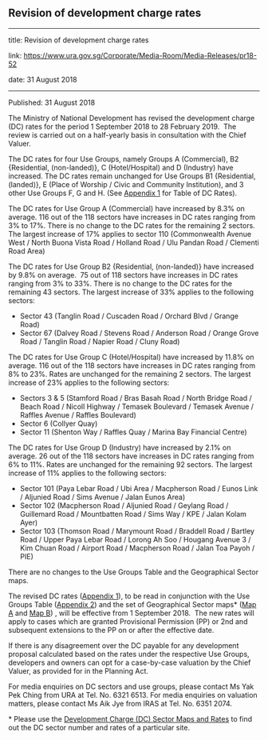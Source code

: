 ## Revision of development charge rates

---

title: Revision of development charge rates

link: https://www.ura.gov.sg/Corporate/Media-Room/Media-Releases/pr18-52

date: 31 August 2018

---

Published: 31 August 2018

The Ministry of National Development has revised the development charge (DC) rates for the period 1 September 2018 to 28 February 2019.  The review is carried out on a half-yearly basis in consultation with the Chief Valuer.

The DC rates for four Use Groups, namely Groups A (Commercial), B2 {Residential, (non-landed)}, C (Hotel/Hospital) and D (Industry) have increased. The DC rates remain unchanged for Use Groups B1 {Residential, (landed)}, E (Place of Worship / Civic and Community Institution), and 3 other Use Groups F, G and H. (See [Appendix 1](https://www.ura.gov.sg/-/media/Corporate/Media-Room/2018/Aug/pr18-52a.pdf) for Table of DC Rates).

The DC rates for Use Group A (Commercial) have increased by 8.3% on average. 116 out of the 118 sectors have increases in DC rates ranging from 3% to 17%. There is no change to the DC rates for the remaining 2 sectors. The largest increase of 17% applies to sector 110 (Commonwealth Avenue West / North Buona Vista Road / Holland Road / Ulu Pandan Road / Clementi Road Area)

The DC rates for Use Group B2 {Residential, (non-landed)} have increased by 9.8% on average.  75 out of 118 sectors have increases in DC rates ranging from 3% to 33%. There is no change to the DC rates for the remaining 43 sectors. The largest increase of 33% applies to the following sectors:

- Sector 43 (Tanglin Road / Cuscaden Road / Orchard Blvd / Grange Road)
- Sector 67 (Dalvey Road / Stevens Road / Anderson Road / Orange Grove Road / Tanglin Road / Napier Road / Cluny Road)

The DC rates for Use Group C (Hotel/Hospital) have increased by 11.8% on average. 116 out of the 118 sectors have increases in DC rates ranging from 8% to 23%. Rates are unchanged for the remaining 2 sectors. The largest increase of 23% applies to the following sectors:

- Sectors 3 & 5 (Stamford Road / Bras Basah Road / North Bridge Road / Beach Road / Nicoll Highway / Temasek Boulevard / Temasek Avenue / Raffles Avenue / Raffles Boulevard)
- Sector 6 (Collyer Quay)
- Sector 11 (Shenton Way / Raffles Quay / Marina Bay Financial Centre)

The DC rates for Use Group D (Industry) have increased by 2.1% on average. 26 out of the 118 sectors have increases in DC rates ranging from 6% to 11%. Rates are unchanged for the remaining 92 sectors. The largest increase of 11% applies to the following sectors:

- Sector 101 (Paya Lebar Road / Ubi Area / Macpherson Road / Eunos Link / Aljunied Road / Sims Avenue / Jalan Eunos Area)
- Sector 102 (Macpherson Road / Aljunied Road / Geylang Road / Guillemard Road / Mountbatten Road / Sims Way / KPE / Jalan Kolam Ayer)
- Sector 103 (Thomson Road / Marymount Road / Braddell Road / Bartley Road / Upper Paya Lebar Road / Lorong Ah Soo / Hougang Avenue 3 / Kim Chuan Road / Airport Road / Macpherson Road / Jalan Toa Payoh / PIE)

There are no changes to the Use Groups Table and the Geographical Sector maps.

The revised DC rates ([Appendix 1](https://www.ura.gov.sg/-/media/Corporate/Media-Room/2018/Aug/pr18-52a.pdf)), to be read in conjunction with the Use Groups Table ([Appendix 2](https://www.ura.gov.sg/-/media/Corporate/Media-Room/2018/Aug/pr18-52b.pdf)) and the set of Geographical Sector maps\* ([Map A](https://www.ura.gov.sg/-/media/Corporate/Media-Room/2018/Aug/pr18-52mapa.pdf) and [Map B](https://www.ura.gov.sg/-/media/Corporate/Media-Room/2018/Aug/pr18-52_Map_B_2.pdf)) , will be effective from 1 September 2018.  The new rates will apply to cases which are granted Provisional Permission (PP) or 2nd and subsequent extensions to the PP on or after the effective date.

If there is any disagreement over the DC payable for any development proposal calculated based on the rates under the respective Use Groups, developers and owners can opt for a case-by-case valuation by the Chief Valuer, as provided for in the Planning Act.

For media enquiries on DC sectors and use groups, please contact Ms Yak Pek Ching from URA at Tel. No. 6321 6513. For media enquiries on valuation matters, please contact Ms Aik Jye from IRAS at Tel. No. 6351 2074.

\* Please use the [Development Charge (DC) Sector Maps and Rates](http://www.ura.gov.sg/Corporate/Guidelines/Development-Control/Planning-Permission/Folder/DC-Charge-Rates) to find out the DC sector number and rates of a particular site.
